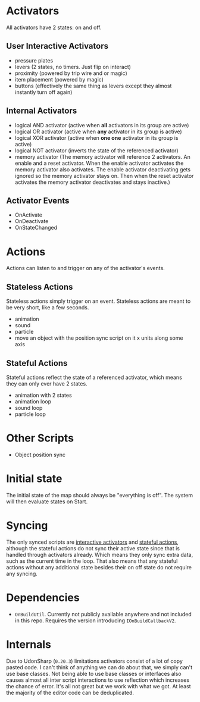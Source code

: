 
# Activators

All activators have 2 states: on and off.

## User Interactive Activators

- pressure plates
- levers (2 states, no timers. Just flip on interact)
- proximity (powered by trip wire and or magic)
- item placement (powered by magic)
- buttons (effectively the same thing as levers except they almost instantly turn off again)

## Internal Activators

- logical AND activator (active when **all** activators in its group are active)
- logical OR activator (active when **any** activator in its group is active)
- logical XOR activator (active when **one one** activator in its group is active)
- logical NOT activator (inverts the state of the referenced activator)
- memory activator (The memory activator will reference 2 activators. An enable and a reset activator. When the enable activator activates the memory activator also activates. The enable activator deactivating gets ignored so the memory activator stays on. Then when the reset activator activates the memory activator deactivates and stays inactive.)

## Activator Events

- OnActivate
- OnDeactivate
- OnStateChanged

# Actions

Actions can listen to and trigger on any of the activator's events.

## Stateless Actions

Stateless actions simply trigger on an event. Stateless actions are meant to be very short, like a few seconds.

- animation
- sound
- particle
- move an object with the position sync script on it x units along some axis

## Stateful Actions

Stateful actions reflect the state of a referenced activator, which means they can only ever have 2 states.

- animation with 2 states
- animation loop
- sound loop
- particle loop

# Other Scripts

- Object position sync

# Initial state

The initial state of the map should always be "everything is off". The system will then evaluate states on Start.

# Syncing

The only synced scripts are [interactive activators](#user-interactive-activators) and [stateful actions](#stateful-actions), although the stateful actions do not sync their active state since that is handled through activators already. Which means they only sync extra data, such as the current time in the loop. That also means that any stateful actions without any additional state besides their on off state do not require any syncing.

# Dependencies

- `OnBuildUtil`. Currently not publicly available anywhere and not included in this repo. Requires the version introducing `IOnBuildCallbackV2`.

# Internals

Due to UdonSharp (`0.20.3`) limitations activators consist of a lot of copy pasted code. I can't think of anything we can do about that, we simply can't use base classes. Not being able to use base classes or interfaces also causes almost all inter script interactions to use reflection which increases the chance of error. It's all not great but we work with what we got. At least the majority of the editor code can be deduplicated.
